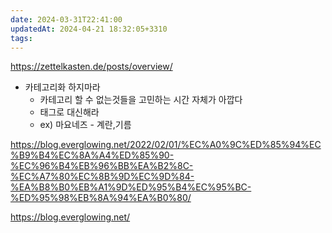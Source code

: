 ```yaml
---
date: 2024-03-31T22:41:00
updatedAt: 2024-04-21 18:32:05+3310
tags: 
---
```

https://zettelkasten.de/posts/overview/
- 카테고리화 하지마라
	- 카테고리 할 수 없는것들을 고민하는 시간 자체가 아깝다
	- 태그로 대신해라
	- ex) 마요네즈 - 계란,기름

https://blog.everglowing.net/2022/02/01/%EC%A0%9C%ED%85%94%EC%B9%B4%EC%8A%A4%ED%85%90-%EC%96%B4%EB%96%BB%EA%B2%8C-%EC%A7%80%EC%8B%9D%EC%9D%84-%EA%B8%B0%EB%A1%9D%ED%95%B4%EC%95%BC-%ED%95%98%EB%8A%94%EA%B0%80/

https://blog.everglowing.net/